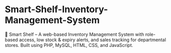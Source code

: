 # Smart-Shelf-Inventory-Management-System
🛒 Smart Shelf – A web-based Inventory Management System with role-based access, low stock &amp; expiry alerts, and sales tracking for departmental stores. Built using PHP, MySQL, HTML, CSS, and JavaScript.
